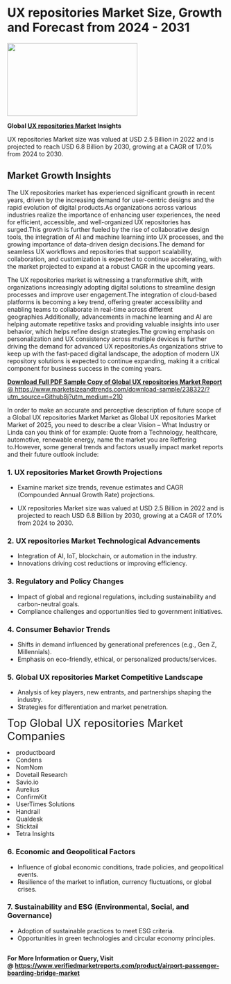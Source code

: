 <H1>UX repositories Market Size, Growth and Forecast from 2024 - 2031</H1><img class="aligncenter size-medium wp-image-584254" src="https://thirdeyenews.in/wp-content/uploads/2024/09/Global-Market-Research-300x168.jpeg" alt="" width="300" height="168" /><p><strong>Global&nbsp;<a href="https://www.marketsizeandtrends.com/download-sample/238322/?utm_source=Github8j?utm_medium=210">UX repositories Market</a> Insights</strong></p><p>UX repositories Market size was valued at USD 2.5 Billion in 2022 and is projected to reach USD 6.8 Billion by 2030, growing at a CAGR of 17.0% from 2024 to 2030.</p><p><h2>Market Growth Insights</h2> <p>The UX repositories market has experienced significant growth in recent years, driven by the increasing demand for user-centric designs and the rapid evolution of digital products.As organizations across various industries realize the importance of enhancing user experiences, the need for efficient, accessible, and well-organized UX repositories has surged.This growth is further fueled by the rise of collaborative design tools, the integration of AI and machine learning into UX processes, and the growing importance of data-driven design decisions.The demand for seamless UX workflows and repositories that support scalability, collaboration, and customization is expected to continue accelerating, with the market projected to expand at a robust CAGR in the upcoming years.</p> <p><a href="#"></a></p> <p>The UX repositories market is witnessing a transformative shift, with organizations increasingly adopting digital solutions to streamline design processes and improve user engagement.The integration of cloud-based platforms is becoming a key trend, offering greater accessibility and enabling teams to collaborate in real-time across different geographies.Additionally, advancements in machine learning and AI are helping automate repetitive tasks and providing valuable insights into user behavior, which helps refine design strategies.The growing emphasis on personalization and UX consistency across multiple devices is further driving the demand for advanced UX repositories.As organizations strive to keep up with the fast-paced digital landscape, the adoption of modern UX repository solutions is expected to continue expanding, making it a critical component for business success in the coming years.</p> <p><a href="#"></p><p><span class=""><strong>Download Full PDF Sample Copy of Global UX repositories Market Report</strong> @ <a href="https://www.marketsizeandtrends.com/download-sample/238322/?utm_source=Github8j?utm_medium=210" target="_blank">https://www.marketsizeandtrends.com/download-sample/238322/?utm_source=Github8j?utm_medium=210</a></span></p><p>In order to make an accurate and perceptive description of future scope of a Global&nbsp;UX repositories Market Market as Global&nbsp;UX repositories Market Market of 2025, you need to describe a clear Vision &ndash; What Industry or Linda can you think of for example: Quote from a Technology, healthcare, automotive, renewable energy, name the market you are Reffering to.However, some general trends and factors usually impact market reports and their future outlook include:</p><h3>1.&nbsp;<strong>UX repositories Market Growth Projections</strong></h3><ul><li>Examine market size trends, revenue estimates and CAGR (Compounded Annual Growth Rate) projections.</li><li><p>UX repositories Market size was valued at USD 2.5 Billion in 2022 and is projected to reach USD 6.8 Billion by 2030, growing at a CAGR of 17.0% from 2024 to 2030.</p></li></ul><h3>2.&nbsp;<strong>UX repositories Market Technological Advancements</strong></h3><ul><li>Integration of AI, IoT, blockchain, or automation in the industry.</li><li>Innovations driving cost reductions or improving efficiency.</li></ul><h3>3.&nbsp;<strong>Regulatory and Policy Changes</strong></h3><ul><li>Impact of global and regional regulations, including sustainability and carbon-neutral goals.</li><li>Compliance challenges and opportunities tied to government initiatives.</li></ul><h3>4.&nbsp;<strong>Consumer Behavior Trends</strong></h3><ul><li>Shifts in demand influenced by generational preferences (e.g., Gen Z, Millennials).</li><li>Emphasis on eco-friendly, ethical, or personalized products/services.</li></ul><h3>5.&nbsp;<strong>Global UX repositories Market Competitive Landscape</strong></h3><ul><li>Analysis of key players, new entrants, and partnerships shaping the industry.</li><li>Strategies for differentiation and market penetration.</li></ul><p data-pm-slice="1 1 []"><span style="color: inherit; font-family: inherit; font-size: 25px;">Top Global UX repositories Market Companies</span></p><div class="" data-test-id=""><p><li>productboard</li><li> Condens</li><li> NomNom</li><li> Dovetail Research</li><li> Savio.io</li><li> Aurelius</li><li> ConfirmKit</li><li> UserTimes Solutions</li><li> Handrail</li><li> Qualdesk</li><li> Sticktail</li><li> Tetra Insights</li></p></div><h3>6.&nbsp;<strong>Economic and Geopolitical Factors</strong></h3><ul><li>Influence of global economic conditions, trade policies, and geopolitical events.</li><li>Resilience of the market to inflation, currency fluctuations, or global crises.</li></ul><h3>7.&nbsp;<strong>Sustainability and ESG (Environmental, Social, and Governance)</strong></h3><ul><li>Adoption of sustainable practices to meet ESG criteria.</li><li>Opportunities in green technologies and circular economy principles.</li></ul><h2><strong style="font-size: 14px;">For More Information or Query, Visit @&nbsp;</strong><a style="background-color: #ffffff; font-size: 14px;" href="https://www.marketsizeandtrends.com/report/ux-repositories-market/" target="_blank">https://www.verifiedmarketreports.com/product/airport-passenger-boarding-bridge-market</a></h2>
